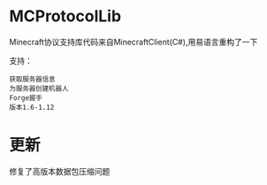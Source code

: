 # MCProtocolLib
Minecraft协议支持库代码来自MinecraftClient(C#),用易语言重构了一下

支持：

	获取服务器信息
	为服务器创建机器人
	Forge握手
	版本1.6-1.12

# 更新
修复了高版本数据包压缩问题
